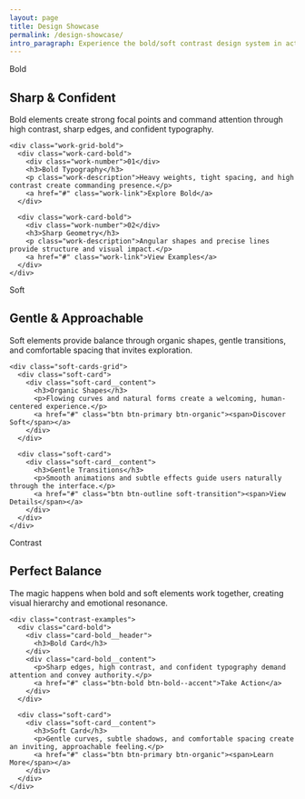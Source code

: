 ```yaml
---
layout: page
title: Design Showcase
permalink: /design-showcase/
intro_paragraph: Experience the bold/soft contrast design system in action
---
```


<section class="section-bold">
  <div class="container">
    <div class="section-header-bold">
      <div class="section-number">Bold</div>
      <h2>Sharp & Confident</h2>
      <p class="section-intro">Bold elements create strong focal points and command attention through high contrast, sharp edges, and confident typography.</p>
    </div>

    <div class="work-grid-bold">
      <div class="work-card-bold">
        <div class="work-number">01</div>
        <h3>Bold Typography</h3>
        <p class="work-description">Heavy weights, tight spacing, and high contrast create commanding presence.</p>
        <a href="#" class="work-link">Explore Bold</a>
      </div>

      <div class="work-card-bold">
        <div class="work-number">02</div>
        <h3>Sharp Geometry</h3>
        <p class="work-description">Angular shapes and precise lines provide structure and visual impact.</p>
        <a href="#" class="work-link">View Examples</a>
      </div>
    </div>

  </div>

  <!-- Bold geometric shapes -->
  <div class="geometric-shape geometric-shape--triangle" style="top: 15%; right: 10%;"></div>
  <div class="geometric-shape geometric-shape--square" style="bottom: 20%; left: 15%;"></div>
</section>

<div class="sharp-divider sharp-divider--zigzag"></div>

<section class="section-soft-bg">
  <div class="container">
    <div class="section-header">
      <div class="section-number">Soft</div>
      <h2>Gentle & Approachable</h2>
      <p class="section-intro">Soft elements provide balance through organic shapes, gentle transitions, and comfortable spacing that invites exploration.</p>
    </div>

    <div class="soft-cards-grid">
      <div class="soft-card">
        <div class="soft-card__content">
          <h3>Organic Shapes</h3>
          <p>Flowing curves and natural forms create a welcoming, human-centered experience.</p>
          <a href="#" class="btn btn-primary btn-organic"><span>Discover Soft</span></a>
        </div>
      </div>

      <div class="soft-card">
        <div class="soft-card__content">
          <h3>Gentle Transitions</h3>
          <p>Smooth animations and subtle effects guide users naturally through the interface.</p>
          <a href="#" class="btn btn-outline soft-transition"><span>View Details</span></a>
        </div>
      </div>
    </div>

  </div>

  <!-- Organic accent shapes -->
  <div class="organic-accent organic-accent--large" style="top: 20%; left: 5%;"></div>
  <div class="organic-accent organic-accent--medium" style="bottom: 15%; right: 8%;"></div>
</section>

<div class="wave-divider wave-divider--curved"></div>

<section class="contrast-demo">
  <div class="container">
    <div class="section-header-bold">
      <div class="section-number">Contrast</div>
      <h2>Perfect Balance</h2>
      <p class="section-intro">The magic happens when bold and soft elements work together, creating visual hierarchy and emotional resonance.</p>
    </div>

    <div class="contrast-examples">
      <div class="card-bold">
        <div class="card-bold__header">
          <h3>Bold Card</h3>
        </div>
        <div class="card-bold__content">
          <p>Sharp edges, high contrast, and confident typography demand attention and convey authority.</p>
          <a href="#" class="btn-bold btn-bold--accent">Take Action</a>
        </div>
      </div>

      <div class="soft-card">
        <div class="soft-card__content">
          <h3>Soft Card</h3>
          <p>Gentle curves, subtle shadows, and comfortable spacing create an inviting, approachable feeling.</p>
          <a href="#" class="btn btn-primary btn-organic"><span>Learn More</span></a>
        </div>
      </div>
    </div>

  </div>

  <!-- Mixed geometric and organic shapes -->
  <div class="geometric-shape geometric-shape--line" style="top: 25%; right: 20%; transform: rotate(45deg);"></div>
  <div class="organic-accent organic-accent--small" style="bottom: 30%; left: 10%;"></div>
</section>
